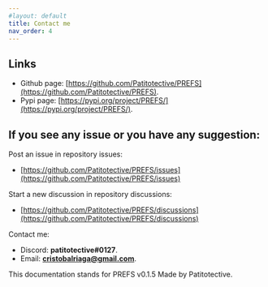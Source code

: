 ```yaml
---
#layout: default
title: Contact me
nav_order: 4
---
```


## Links

-   Github page: [https://github.com/Patitotective/PREFS](https://github.com/Patitotective/PREFS).
-   Pypi page: [https://pypi.org/project/PREFS/](https://pypi.org/project/PREFS/).

## If you see any issue or you have any suggestion:

Post an issue in repository issues:

-   [https://github.com/Patitotective/PREFS/issues](https://github.com/Patitotective/PREFS/issues)

Start a new discussion in repository discussions:

-   [https://github.com/Patitotective/PREFS/discussions](https://github.com/Patitotective/PREFS/discussions)

Contact me:

-   Discord: **patitotective#0127**.
-   Email: **cristobalriaga@gmail.com**.

This documentation stands for PREFS v0.1.5
Made by Patitotective.
